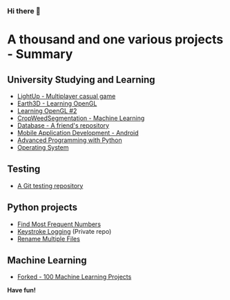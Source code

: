 ### Hi there 👋

<!--
**Lib3Rt9/Lib3Rt9** is a ✨ _special_ ✨ repository because its `README.md` (this file) appears on your GitHub profile.

Here are some ideas to get you started:

- 🔭 I’m currently working on ...
- 🌱 I’m currently learning ...
- 👯 I’m looking to collaborate on ...
- 🤔 I’m looking for help with ...
- 💬 Ask me about ...
- 📫 How to reach me: ...
- 😄 Pronouns: ...
- ⚡ Fun fact: ...
-->


# A thousand and one various projects - Summary

## University Studying and Learning
- [LightUp - Multiplayer casual game](https://github.com/Lib3Rt9/LightUp)
- [Earth3D - Learning OpenGL](https://github.com/Lib3Rt9/Earth3D)
- [Learning OpenGL #2](https://github.com/Lib3Rt9/LearnOpenGL)
- [CropWeedSegmentation - Machine Learning](https://github.com/Lib3Rt9/CropWeedSegmentation)
- [Database - A friend's repository](https://github.com/aidenpearce001/University-s-Project)
- [Mobile Application Development - Android](https://github.com/Lib3Rt9/androiddev2022)
- [Advanced Programming with Python](https://github.com/Lib3Rt9/pp2021)
- [Operating System](https://github.com/Lib3Rt9/OS2020)
## Testing
- [A Git testing repository](https://github.com/Lib3Rt9/testGit)
## Python projects
- [Find Most Frequent Numbers](https://github.com/Lib3Rt9/MostFrequency)
- [Keystroke Logging](https://github.com/Lib3Rt9/Keylogger) (Private repo)
- [Rename Multiple Files](https://github.com/Lib3Rt9/PythonProjects/tree/rename_files)
## Machine Learning
- [Forked - 100 Machine Learning Projects](https://github.com/Lib3Rt9/100MLProjects)


**Have fun!**
